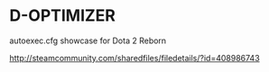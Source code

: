 # D-OPTIMIZER
autoexec.cfg showcase for Dota 2 Reborn 

http://steamcommunity.com/sharedfiles/filedetails/?id=408986743

